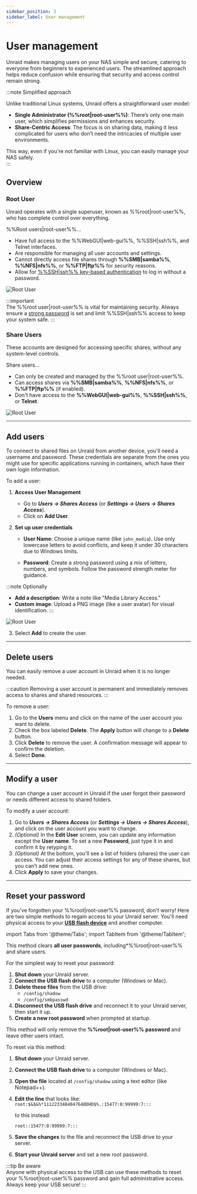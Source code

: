 ```yaml
---
sidebar_position: 3
sidebar_label: User management
---
```


# User management

Unraid makes managing users on your NAS simple and secure, catering to everyone from beginners to experienced users. The streamlined approach helps reduce confusion while ensuring that security and access control remain strong.

:::note Simplified approach

Unlike traditional Linux systems, Unraid offers a straightforward user model:  

- **Single Administrator (%%root|root-user%%)**: There’s only one main user, which simplifies permissions and enhances security.  
- **Share-Centric Access**: The focus is on sharing data, making it less complicated for users who don’t need the intricacies of multiple user environments.  

This way, even if you're not familiar with Linux, you can easily manage your NAS safely.  
:::

## Overview

### Root User

Unraid operates with a single superuser, known as %%root|root-user%%, who has complete control over everything.

%%Root users|root-user%%...

- Have full access to the %%WebGUI|web-gui%%, %%SSH|ssh%%, and Telnet interfaces.
- Are responsible for managing all user accounts and settings.
- Cannot directly access file shares through **%%SMB|samba%%**, **%%NFS|nfs%%**, or **%%FTP|ftp%%** for security reasons.
- Allow for [%%SSH|ssh%% key-based authentication](../../system-administration/advanced-tools/command-line-interface.md#accessing-the-terminal) to log in without a password.  

<div style={{ margin: 'auto', maxWidth: '359px', display: 'flex', flexDirection: 'column', alignItems: 'center' }}>

![Root User](/img/rootuser.png)

</div>

:::important  
The %%root user|root-user%% is vital for maintaining security. Always ensure a [strong password](./security-fundamentals.md#set-a-strong-root-password) is set and limit %%SSH|ssh%% access to keep your system safe.
:::

### Share Users  

These accounts are designed for accessing specific shares, without any system-level controls.

Share users...

- Can only be created and managed by the %%root user|root-user%%.
- Can access shares via **%%SMB|samba%%**, **%%NFS|nfs%%**, or **%%FTP|ftp%%** (if enabled).
- Don't have access to the **%%WebGUI|web-gui%%**, **%%SSH|ssh%%**, or **Telnet**.

<div style={{ margin: 'auto', maxWidth: '359px', display: 'flex', flexDirection: 'column', alignItems: 'center' }}>

![Root User](/img/shareusers.png)

</div>  

---

## Add users

To connect to shared files on Unraid from another device, you'll need a username and password. These credentials are separate from the ones you might use for specific applications running in containers, which have their own login information.

To add a user:

1. **Access User Management**
   - Go to ***Users → Shares Access*** (or ***Settings → Users → Shares Access***).
   - Click on **Add User**.

2. **Set up user credentials**
   - **User Name**: Choose a unique name (like `john_media`).  Use only lowercase letters to avoid conflicts, and keep it under 30 characters due to Windows limits.
  
   - **Password**: Create a strong password using a mix of letters, numbers, and symbols. Follow the password strength meter for guidance.

:::note Optionally

- **Add a description**: Write a note like "Media Library Access."  
- **Custom image**: Upload a PNG image (like a user avatar) for visual identification.
:::

<div style={{ margin: 'auto', maxWidth: '359px', display: 'flex', flexDirection: 'column', alignItems: 'center' }}>

![Root User](/img/adduser.png)

</div>

3. Select **Add** to create the user.

---

## Delete users

You can easily remove a user account in Unraid when it is no longer needed.

:::caution
Removing a user account is permanent and immediately removes access to shares and shared resources.
:::

To remove a user:

1. Go to the **Users** menu and click on the name of the user account you want to delete.
2. Check the box labeled **Delete**. The **Apply** button will change to a **Delete** button.
3. Click **Delete** to remove the user. A confirmation message will appear to confirm the deletion.
4. Select **Done**.

---

## Modify a user  

You can change a user account in Unraid if the user forgot their password or needs different access to shared folders. 

To modify a user account:

1. Go to ***Users → Shares Access*** (or ***Settings → Users → Shares Access***), and click on the user account you want to change.
2. *(Optional)* In the **Edit User** screen, you can update any information except the **User name**. To set a new **Password**, just type it in and confirm it by retyping it.
3. *(Optional)* At the bottom, you’ll see a list of folders (shares) the user can access. You can adjust their access settings for any of these shares, but you can’t add new ones.
4. Click **Apply** to save your changes.

---

## Reset your password

If you've forgotten your %%root|root-user%% password, don't worry! Here are two simple methods to regain access to your Unraid server. You'll need physical access to your **[USB flash device](../../system-administration/maintain-and-update/changing-the-flash-device.md)** and another computer.

import Tabs from '@theme/Tabs';
import TabItem from '@theme/TabItem';

<Tabs>
  <TabItem value="basic" label="Basic" default>

This method clears **all user passwords**, including*%%root|root-user%% and share users.  

For the simplest way to reset your password:

1. **Shut down** your Unraid server.
2. **Connect the USB flash drive** to a computer (Windows or Mac).
3. **Delete these files** from the USB drive:
   - `/config/shadow`  
   - `/config/smbpasswd`  
4. **Disconnect the USB flash drive** and reconnect it to your Unraid server, then start it up.
5. **Create a new root password** when prompted at startup.

</TabItem>
  <TabItem value="advanced" label="Advanced">

This method will only remove the **%%root|root-user%% password** and leave other users intact.

To reset via this method:

1. **Shut down** your Unraid server.
2. **Connect the USB flash drive** to a computer (Windows or Mac).
3. **Open the file** located at `/config/shadow` using a text editor (like Notepad++).
4. **Edit the line** that looks like:  
   `root:$&$&%*1112233484847648DHD$%.:15477:0:99999:7:::`

   to this instead:

   `root::15477:0:99999:7:::`

5. **Save the changes** to the file and reconnect the USB drive to your server.
6. **Start your Unraid server** and set a new root password.

</TabItem>
</Tabs>

:::tip Be aware  
Anyone with physical access to the USB can use these methods to reset your %%root|root-user%% password and gain full administrative access.  Always keep your USB secure!
:::
